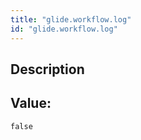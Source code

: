 ```yaml
---
title: "glide.workflow.log"
id: "glide.workflow.log"
---
```

## Description



## Value: 
```
false
```